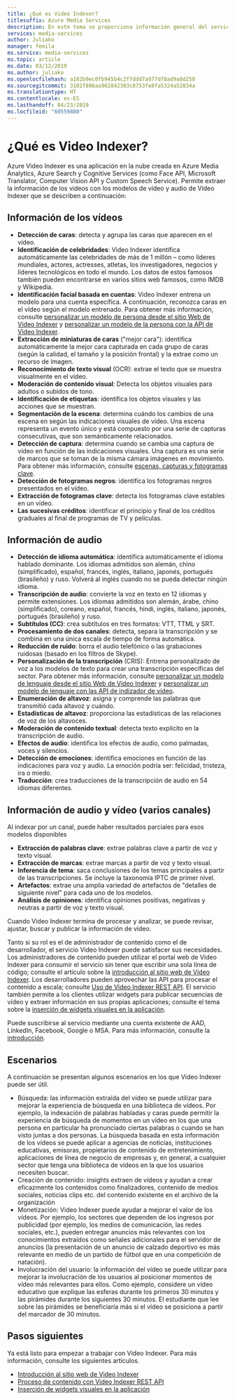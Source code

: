 ```yaml
---
title: ¿Qué es Video Indexer?
titlesuffix: Azure Media Services
description: En este tema se proporciona información general del servicio Video Indexer.
services: media-services
author: Juliako
manager: femila
ms.service: media-services
ms.topic: article
ms.date: 03/12/2019
ms.author: juliako
ms.openlocfilehash: a182b9ec0fb945b4c2ffddd7a977df8ad9a8d250
ms.sourcegitcommit: 3102f886aa962842303c8753fe8fa5324a52834a
ms.translationtype: HT
ms.contentlocale: es-ES
ms.lasthandoff: 04/23/2019
ms.locfileid: "60559880"
---
```

# <a name="what-is-video-indexer"></a>¿Qué es Video Indexer?

Azure Video Indexer es una aplicación en la nube creada en Azure Media Analytics, Azure Search y Cognitive Services (como Face API, Microsoft Translator, Computer Vision API y Custom Speech Service). Permite extraer la información de los vídeos con los modelos de vídeo y audio de Video Indexer que se describen a continuación:
  
## <a name="video-insights"></a>Información de los vídeos

- **Detección de caras**: detecta y agrupa las caras que aparecen en el vídeo.
- **Identificación de celebridades**: Video Indexer identifica automáticamente las celebridades de más de 1 millón – como líderes mundiales, actores, actresses, atletas, los investigadores, negocios y líderes tecnológicos en todo el mundo. Los datos de estos famosos también pueden encontrarse en varios sitios web famosos, como IMDB y Wikipedia.
- **Identificación facial basada en cuentas**:  Video Indexer entrena un modelo para una cuenta específica. A continuación, reconozca caras en el vídeo según el modelo entrenado. Para obtener más información, consulte [personalizar un modelo de persona desde el sitio Web de Video Indexer](customize-person-model-with-website.md) y [personalizar un modelo de la persona con la API de Video Indexer](customize-person-model-with-api.md).
- **Extracción de miniaturas de caras** ("mejor cara"): identifica automáticamente la mejor cara capturada en cada grupo de caras (según la calidad, el tamaño y la posición frontal) y la extrae como un recurso de imagen.
- **Reconocimiento de texto visual** (OCR): extrae el texto que se muestra visualmente en el vídeo.
- **Moderación de contenido visual**: Detecta los objetos visuales para adultos o subidos de tono.
- **Identificación de etiquetas**: identifica los objetos visuales y las acciones que se muestran.
- **Segmentación de la escena**: determina cuándo los cambios de una escena en según las indicaciones visuales de vídeo. Una escena representa un evento único y está compuesto por una serie de capturas consecutivas, que son semánticamente relacionados. 
- **Detección de captura**: determina cuando se cambia una captura de vídeo en función de las indicaciones visuales. Una captura es una serie de marcos que se toman de la misma cámara imágenes en movimiento. Para obtener más información, consulte [escenas, capturas y fotogramas clave](scenes-shots-keyframes.md).
- **Detección de fotogramas negros**: identifica los fotogramas negros presentados en el vídeo.
- **Extracción de fotogramas clave**: detecta los fotogramas clave estables en un vídeo.
- **Las sucesivas créditos**: identificar el principio y final de los créditos graduales al final de programas de TV y películas.

## <a name="audio-insights"></a>Información de audio

- **Detección de idioma automática**: identifica automáticamente el idioma hablado dominante. Los idiomas admitidos son alemán, chino (simplificado), español, francés, inglés, italiano, japonés, portugués (brasileño) y ruso. Volverá al inglés cuando no se pueda detectar ningún idioma.
- **Transcripción de audio**: convierte la voz en texto en 12 idiomas y permite extensiones. Los idiomas admitidos son alemán, árabe, chino (simplificado), coreano, español, francés, hindi, inglés, italiano, japonés, portugués (brasileño) y ruso.
- **Subtítulos (CC)**: crea subtítulos en tres formatos: VTT, TTML y SRT.
- **Procesamiento de dos canales**: detecta, separa la transcripción y se combina en una única escala de tiempo de forma automática.
- **Reducción de ruido**: borra el audio telefónico o las grabaciones ruidosas (basado en los filtros de Skype).
- **Personalización de la transcripción** (CRIS): Entrena personalizado de voz a los modelos de texto para crear una transcripción específicas del sector. Para obtener más información, consulte [personalizar un modelo de lenguaje desde el sitio Web de Video Indexer](customize-language-model-with-website.md) y [personalizar un modelo de lenguaje con las API de indizador de vídeo](customize-language-model-with-api.md).
- **Enumeración de altavoz**: asigna y comprende las palabras que transmitió cada altavoz y cuándo.
- **Estadísticas de altavoz**: proporciona las estadísticas de las relaciones de voz de los altavoces.
- **Moderación de contenido textual**: detecta texto explícito en la transcripción de audio.
- **Efectos de audio**: identifica los efectos de audio, como palmadas, voces y silencios.
- **Detección de emociones**: identifica emociones en función de las indicaciones para voz y audio. La emoción podría ser: felicidad, tristeza, ira o miedo.
- **Traducción**: crea traducciones de la transcripción de audio en 54 idiomas diferentes.

## <a name="audio-and-video-insights-multi-channels"></a>Información de audio y vídeo (varios canales)

Al indexar por un canal, puede haber resultados parciales para esos modelos disponibles

- **Extracción de palabras clave**: extrae palabras clave a partir de voz y texto visual.
- **Extracción de marcas**: extrae marcas a partir de voz y texto visual.
- **Inferencia de tema**: saca conclusiones de los temas principales a partir de las transcripciones. Se incluye la taxonomía IPTC de primer nivel.
- **Artefactos**: extrae una amplia variedad de artefactos de "detalles de siguiente nivel" para cada uno de los modelos.
- **Análisis de opiniones**: identifica opiniones positivas, negativas y neutras a partir de voz y texto visual.
 
Cuando Video Indexer termina de procesar y analizar, se puede revisar, ajustar, buscar y publicar la información de vídeo.

Tanto si su rol es el de administrador de contenido como el de desarrollador, el servicio Video Indexer puede satisfacer sus necesidades. Los administradores de contenido pueden utilizar el portal web de Video Indexer para consumir el servicio sin tener que escribir una sola línea de código; consulte el artículo sobre la [introducción al sitio web de Video Indexer](video-indexer-get-started.md). Los desarrolladores pueden aprovechar las API para procesar el contenido a escala; consulte [Uso de Video Indexer REST API](video-indexer-use-apis.md). El servicio también permite a los clientes utilizar widgets para publicar secuencias de vídeo y extraer información en sus propias aplicaciones; consulte el tema sobre la [inserción de widgets visuales en la aplicación](video-indexer-embed-widgets.md).

Puede suscribirse al servicio mediante una cuenta existente de AAD, LinkedIn, Facebook, Google o MSA. Para más información, consulte la [introducción](video-indexer-get-started.md).

## <a name="scenarios"></a>Escenarios

A continuación se presentan algunos escenarios en los que Video Indexer puede ser útil.

- Búsqueda: las información extraída del vídeo se puede utilizar para mejorar la experiencia de búsqueda en una biblioteca de vídeos. Por ejemplo, la indexación de palabras habladas y caras puede permitir la experiencia de búsqueda de momentos en un vídeo en los que una persona en particular ha pronunciado ciertas palabras o cuando se han visto juntas a dos personas. La búsqueda basada en esta información de los vídeos se puede aplicar a agencias de noticias, instituciones educativas, emisoras, propietarios de contenido de entretenimiento, aplicaciones de línea de negocio de empresas y, en general, a cualquier sector que tenga una biblioteca de vídeos en la que los usuarios necesiten buscar.
- Creación de contenido: insights extraen de vídeos y ayudan a crear eficazmente los contenidos como finalizadores, contenido de medios sociales, noticias clips etc. del contenido existente en el archivo de la organización 
- Monetización: Video Indexer puede ayudar a mejorar el valor de los vídeos. Por ejemplo, los sectores que dependen de los ingresos por publicidad (por ejemplo, los medios de comunicación, las redes sociales, etc.), pueden entregar anuncios más relevantes con los conocimientos extraídos como señales adicionales para el servidor de anuncios (la presentación de un anuncio de calzado deportivo es más relevante en medio de un partido de fútbol que en una competición de natación).
- Involucración del usuario: la información del vídeo se puede utilizar para mejorar la involucración de los usuarios al posicionar momentos de vídeo más relevantes para ellos. Como ejemplo, considere un vídeo educativo que explique las esferas durante los primeros 30 minutos y las pirámides durante los siguientes 30 minutos. El estudiante que lee sobre las pirámides se beneficiaría más si el vídeo se posiciona a partir del marcador de 30 minutos.

## <a name="next-steps"></a>Pasos siguientes

Ya está listo para empezar a trabajar con Video Indexer. Para más información, consulte los siguientes artículos.

- [Introducción al sitio web de Video Indexer](video-indexer-get-started.md)
- [Proceso de contenido con Video Indexer REST API](video-indexer-use-apis.md)
- [Inserción de widgets visuales en la aplicación](video-indexer-embed-widgets.md)
